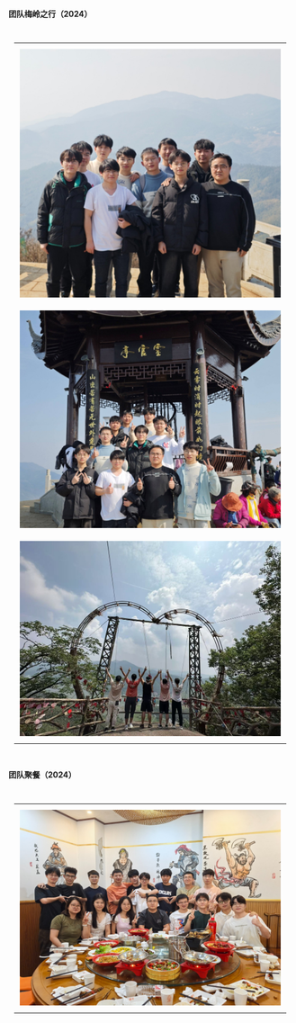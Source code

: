 

#### 团队梅岭之行（2024）
<div style="overflow-x:auto; padding: 10px;">
  <table style="width: 100%; table-layout: auto; border-spacing: 15px;">
    <!-- 第一行 -->
    <tr>
      <td style="text-align:center; padding: 10px; width: 100%;">
        <img src="https://raw.githubusercontent.com/JXUFEAI/JXUFEAI.github.io/main/activitiesphotos/1.jpg" 
             style="width: 800px; height: 600px; max-width: 100%; height: auto;">
        <br>
      </td>
    </tr>
    <!-- 第二行 -->
    <tr>
      <td style="text-align:center; padding: 10px; width: 100%;">
        <img src="https://raw.githubusercontent.com/JXUFEAI/JXUFEAI.github.io/main/activitiesphotos/2.jpg" 
             style="width: 800px; height: 600px; max-width: 100%; height: auto;">
        <br>
      </td>
    </tr>
    <!-- 第三行 -->
    <tr>
      <td style="text-align:center; padding: 10px; width: 100%;">
        <img src="https://raw.githubusercontent.com/JXUFEAI/JXUFEAI.github.io/main/activitiesphotos/3.jpg" 
             style="width: 800px; height: 600px; max-width: 100%; height: auto;">
        <br>
      </td>
    </tr>
  </table>
</div>


#### 团队聚餐（2024）

<div style="overflow-x:auto; padding: 10px;">
  <table style="width: 100%; table-layout: auto; border-spacing: 15px;">
    <tr>
      <td style="text-align:center; padding: 10px; width: 100%;">
        <img src="https://raw.githubusercontent.com/JXUFEAI/JXUFEAI.github.io/main/activitiesphotos/4.jpg" 
             style="width: 800px; height: 600px; max-width: 100%; height: auto;">
        <br>
      </td>
    </tr>
  </table>
</div>
